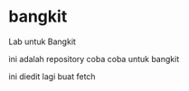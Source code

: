 # bangkit
Lab untuk Bangkit


ini adalah repository coba coba untuk bangkit


ini diedit lagi buat fetch
